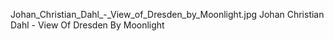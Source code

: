 Johan_Christian_Dahl_-_View_of_Dresden_by_Moonlight.jpg Johan Christian Dahl - View Of Dresden By Moonlight
